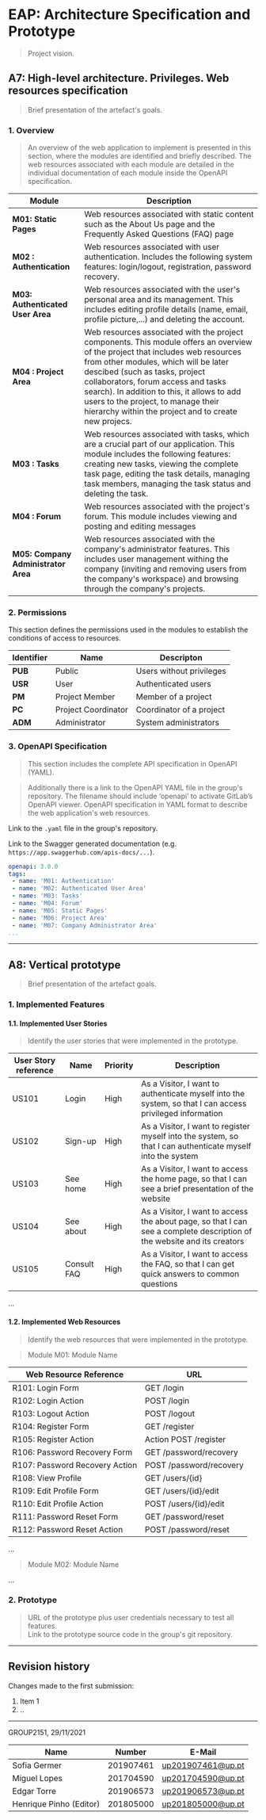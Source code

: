 # EAP: Architecture Specification and Prototype

> Project vision.

## A7: High-level architecture. Privileges. Web resources specification

> Brief presentation of the artefact's goals.

### 1. Overview

> An overview of the web application to implement is presented in this section, where the modules are identified and briefly described. The web resources associated with each module are detailed in the individual documentation of each module inside the OpenAPI specification.  

| Module | Description|
|----|----|
|**M01: Static Pages** | Web resources associated with static content such as the About Us page and the Frequently Asked Questions (FAQ) page|
|**M02 : Authentication**| Web resources associated with user authentication. Includes the following system features: login/logout, registration, password recovery.|
|**M03: Authenticated User Area** | Web resources associated with the user's personal area and its management. This includes editing profile details (name, email, profile picture,...) and deleting the account.|
|**M04 : Project Area** | Web resources associated with the project components. This module offers an overview of the project that includes web resources from other modules, which will be later descibed (such as tasks, project collaborators, forum access and tasks search). In addition to this, it allows to add users to the project, to manage their hierarchy within the project and to create new projecs.|
|**M03 : Tasks** | Web resources associated with tasks, which are a crucial part of our application. This module includes the following features: creating new tasks, viewing the complete task page, editing the task details, managing task members, managing the task status and deleting the task.|
|**M04 : Forum** | Web resources associated with the project's forum. This module includes viewing and posting and editing messages|
|**M05: Company Administrator Area**| Web resources associated with the company's administrator features. This includes user management withing the company (inviting and removing users from the company's workspace) and browsing through the company's projects.|

### 2. Permissions

This section defines the permissions used in the modules to establish the conditions of access to resources.

| Identifier | Name                | Descripton              |
| ---------- | ------------------- | ------------------------|
| **PUB**    | Public              | Users without privileges|
| **USR**    | User                | Authenticated users     |
| **PM**     | Project Member      | Member of a project     |
| **PC**     | Project Coordinator | Coordinator of a project|
| **ADM**    | Administrator       | System administrators   |

### 3. OpenAPI Specification

> This section includes the complete API specification in OpenAPI (YAML).

> Additionally there is a link to the OpenAPI YAML file in the group's repository. The filename should include ‘openapi’ to activate GitLab’s OpenAPI viewer.
OpenAPI specification in YAML format to describe the web application's web resources.

Link to the `.yaml` file in the group's repository.

Link to the Swagger generated documentation (e.g. `https://app.swaggerhub.com/apis-docs/...`).

```yaml
openapi: 3.0.0
tags:
 - name: 'M01: Authentication'
 - name: 'M02: Authenticated User Area'
 - name: 'M03: Tasks'
 - name: 'M04: Forum'
 - name: 'M05: Static Pages'
 - name: 'M06: Project Area'
 - name: 'M07: Company Administrator Area'
...
```

---


## A8: Vertical prototype

> Brief presentation of the artefact goals.

### 1. Implemented Features

#### 1.1. Implemented User Stories

> Identify the user stories that were implemented in the prototype.  

| User Story reference | Name                   | Priority                   | Description                   |
| -------------------- | ---------------------- | -------------------------- | ----------------------------- |
| US101      | Login       | High     | As a Visitor, I want to authenticate myself into the system, so that I can access privileged information                |
| US102      | Sign-up     | High     | As a Visitor, I want to register myself into the system, so that I can authenticate myself into the system              |
| US103      | See home    | High     | As a Visitor, I want to access the home page, so that I can see a brief presentation of the website                     |
| US104      | See about   | High     | As a Visitor, I want to access the about page, so that I can see a complete description of the website and its creators |
| US105      | Consult FAQ | High     | As a Visitor, I want to access the FAQ, so that I can get quick answers to common questions                             |

...

#### 1.2. Implemented Web Resources

> Identify the web resources that were implemented in the prototype.  

> Module M01: Module Name  

| Web Resource Reference | URL                            |
| ---------------------- | ------------------------------ |
| R101: Login Form | GET /login   |
| R102: Login Action  | POST /login |
| R103: Logout Action |POST /logout  |
| R104: Register Form  | GET /register  |
| R105: Register Action |Action POST /register  |
| R106: Password Recovery Form | GET /password/recovery |
| R107: Password Recovery Action | POST /password/recovery |
| R108: View Profile| GET /users/{id} |
| R109: Edit Profile Form |GET /users/{id}/edit  |
| R110: Edit Profile Action | POST /users/{id}/edit |
| R111: Password Reset Form  | GET /password/reset  |
| R112: Password Reset Action   | POST /password/reset   |

...

> Module M02: Module Name  

...

### 2. Prototype

> URL of the prototype plus user credentials necessary to test all features.  
> Link to the prototype source code in the group's git repository.  


---


## Revision history

Changes made to the first submission:
1. Item 1
1. ..

***
GROUP2151, 29/11/2021

| Name                    | Number    | E-Mail            |
| ----------------------- | --------- | ----------------- |
| Sofia Germer            | 201907461 | up201907461@up.pt |
| Miguel Lopes            | 201704590 | up201704590@up.pt |
| Edgar Torre             | 201906573 | up201906573@up.pt |
| Henrique Pinho (Editor) | 201805000 | up201805000@up.pt |
